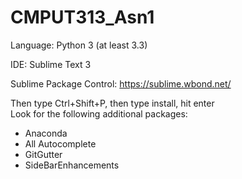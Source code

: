 CMPUT313_Asn1
=============

Language: Python 3 (at least 3.3)

IDE: Sublime Text 3

Sublime Package Control: https://sublime.wbond.net/

Then type Ctrl+Shift+P, then type install, hit enter<br>
Look for the following additional packages:
* Anaconda
* All Autocomplete
* GitGutter
* SideBarEnhancements
